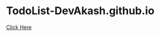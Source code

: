 # TodoList-DevAkash.github.io
[Click  Here](https://projectpustak.github.io/TodoList-DevAkash.github.io/)
